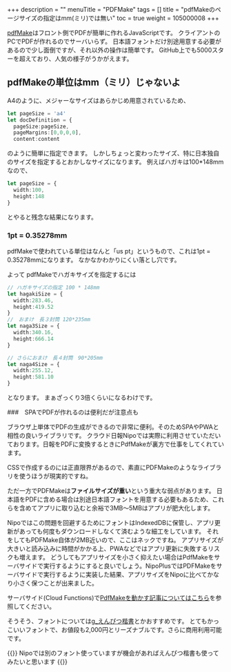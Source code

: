 +++
description = ""
menuTitle = "PDFMake"
tags = []
title = "pdfMakeのページサイズの指定はmm(ミリ)では無い"
toc = true
weight = 105000008
+++

[pdfMake](https://github.com/bpampuch/pdfmake)はフロント側でPDFが簡単に作れるJavaScriptです。
クライアントのPCでPDFが作れるのでサーバいらず。
日本語フォントだけ別途用意する必要があるので少し面倒ですが、それ以外の操作は簡単です。
GitHub上でも5000スターを超えており、人気の様子がうかがえます。

## pdfMakeの単位はmm（ミリ）じゃないよ

A4のように、メジャーなサイズはあらかじめ用意されているため、

```typescript
let pageSize = 'a4'
let docDefinition = {
  pageSize:pageSize,
  pageMargins:[0,0,0,0],
  content:content
```

のように簡単に指定できます。
しかしちょっと変わったサイズ、特に日本独自のサイズを指定するとおかしなサイズになります。
例えばハガキは100*148mm なので、

```typescript
let pageSize = {
  width:100,
  height:148
}
```

とやると残念な結果になります。

### 1pt = 0.35278mm

pdfMakeで使われている単位はなんと「us pt」というもので、これは1pt = 0.35278mmになります。
なかなかわかりにくい落とし穴です。

よって pdfMakeでハガキサイズを指定するには

```typescript
// ハガキサイズの指定 100 * 148mm
let hagakiSize = {
  width:283.46,
  height:419.52
}
//　おまけ　長３封筒 120*235mm 
let naga3Size = {
  width:340.16,
  height:666.14
}

// さらにおまけ　長４封筒　90*205mm
let naga4Size = {
  width:255.12,
  height:581.10
}
```

となります。
まぁざっくり3倍くらいになるわけです。

###　SPAでPDFが作れるのは便利だが注意点も

ブラウザ上単体でPDFの生成ができるので非常に便利。そのためSPAやPWAと相性の良いライブラリです。
クラウド日報Nipoでは実際に利用させていただいております。日報をPDFに変換するときにPdfMakeが裏方で仕事をしてくれています。

CSSで作成するのには正直限界があるので、素直にPDFMakeのようなライブラリを使うほうが現実的ですね。

ただ一方でPDFMakeは**ファイルサイズが重い**という重大な弱点があります。
日本語をPDFに含める場合は別途日本語フォントを用意する必要もあるため、これらを含めてアプリに取り込むと余裕で3MB〜5MBはアプリが肥大化します。

Nipoではこの問題を回避するためにフォントはIndexedDBに保管し、アプリ更新があっても何度もダウンロードしなくて済むような細工をしています。
それをしてもPDFMake自体が2MB近いので、ここはネックですね。
アプリサイズが大きいと読み込みに時間がかかる上、PWAなどではアプリ更新に失敗するリスクも増えます。
どうしてもアプリサイズを小さく抑えたい場合はPdfMakeをサーバサイドで実行するようにすると良いでしょう。NipoPlusではPDFMakeをサーバサイドで実行するように実装した結果、アプリサイズをNipoに比べてかなり小さく保つことが出来ました。

サーバサイド(Cloud Functions)で[PdfMakeを動かす記事についてはこちら](/tech/pdf/)を参照してください。

そうそう、フォントについては[g_えんぴつ楷書](https://zarasu.booth.pm/items/389721)とかおすすめです。
とてもかっこいいフォントで、お値段も2,000円とリーズナブルです。さらに商用利用可能です。

{{<alice pos="right" icon="here">}}
Nipoでは別のフォント使っていますが機会があればえんぴつ楷書も使ってみたいと思います
{{</alice>}}
